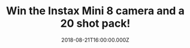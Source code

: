 ---
campaign-uuid: "c-615ad3ba-5fc7-4a8e-a323-8f003dd0793a"
type: "Competition"
category: "Technology"
date: "2018-08-21T16:00:00.000Z"
end-date: "2018-09-21T23:59:00.000Z"
disable-form: false
is_promoted: true
has_entry_page: true
title: "Win the Instax Mini 8 camera and a 20 shot pack!"
competition-description: "<p>Calling all photographers out there! You can’t miss this\
  \ one! We are giving away an amazing Instax Mini 8 camera and a 20 shot pack that\
  \ supports the use of instax mini film to produce instant credit card-sized prints\
  \ to one of our lucky NME AAA readers! </p>\r\n<p>Who doesn’t want this cute and\
  \ compact body design camera? Click below and it could be yours!</p>"
hero-header: "Win the Instax Mini 8 camera and a 20 shot pack"
terms-confirmation: "N/A"
banner-img: "https://assets.expresslyapp.com/asset-f244871a-73e3-471d-84e3-6360f1741730.jpg"
logo-left-href: "aaa.nme.com"
logo-left-image: "https://assets.expresslyapp.com/asset-f41cf07b-9a9c-4da6-9c81-442e05c61945.jpg"
logo-left-title: "nme aaa"
bg-image-hero: "https://assets.expresslyapp.com/asset-8673d6dd-8c10-4d6a-aab8-4136568e0a39.jpg"
bg-image-first: "https://assets.expresslyapp.com/asset-37b11d9c-581d-4a35-aa13-0f576f6ae368.jpg"
bg-image-second: "https://assets.expresslyapp.com/asset-ee9811b1-7ca7-4409-bd92-b141c2d8f324.jpg"
section1-content: "<p>A built-in flash that provides additional illumination for exposures\
  \ when working in low-light conditions and automatic exposure control helps to ensure\
  \ consistently accurate exposures in a variety of lighting conditions…</p>\r\n<p>…\
  An optical viewfinder with integrated target spot is available for image composition\
  \ and an exposure counter is incorporated into the design to visually display the\
  \ number of exposures remaining in the film pack.</p>\r\n<p>This Instax Mini 8 camera\
  \ has it all!</p>"
section2-content: "<p>Simply twist the dial to the appropriate exposure level, peer\
  \ through the viewfinder and take your shot!</p>\r\n<p>This amazing camera is a\
  \ reminder of the days before digital cameras, so If you want to turn the clock\
  \ back, enter the form below for a chance to win the Instax Mini 8 camera in white\
  \ colour and a 20 shot pack and get ready to capture your favourite moments now!</p>\r\
  \n<p>Instant photos, instant FUN!</p>"
entry-title: "Win the Instax Mini 8 camera and a 20 shot pack!"
entry-content: "Enter the draw to win the Instax Mini 8 camera and a 20 shot pack\
  \ by completing the form below before 23:59 on 21th of September 2018."
has-winner: false
prize-description: "An Instax Mini 8 camera and a 20 shot pack."
special-conditions: "Multiple entries are allowed up to one every day."
---